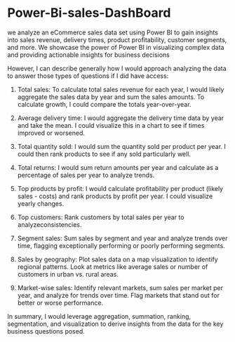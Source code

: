 # Power-Bi-sales-DashBoard
we analyze an eCommerce sales data set using Power BI to gain insights into sales revenue, delivery times, product profitability, customer segments, and more. We showcase the power of Power BI in visualizing complex data and providing actionable insights for business decisions


However, I can describe generally how I would approach analyzing the data to answer those types of questions if I did have access:

1. Total sales: To calculate total sales revenue for each year, I would likely aggregate the sales data by year and sum the sales amounts. To calculate growth, I could compare the totals year-over-year. 

2. Average delivery time: I would aggregate the delivery time data by year and take the mean. I could visualize this in a chart to see if times improved or worsened.

3. Total quantity sold: I would sum the quantity sold per product per year. I could then rank products to see if any sold particularly well. 

4. Total returns: I would sum return amounts per year and calculate as a percentage of sales per year to analyze trends.

5. Top products by profit: I would calculate profitability per product (likely sales - costs) and rank products by profit per year. I could visualize yearly changes.  

6. Top customers: Rank customers by total sales per year to analyzeconsistencies.

7. Segment sales: Sum sales by segment and year and analyze trends over time, flagging exceptionally performing or poorly performing segments. 

8. Sales by geography: Plot sales data on a map visualization to identify regional patterns. Look at metrics like average sales or number of customers in urban vs. rural areas.

9. Market-wise sales: Identify relevant markets, sum sales per market per year, and analyze for trends over time. Flag markets that stand out for better or worse performance.

In summary, I would leverage aggregation, summation, ranking, segmentation, and visualization to derive insights from the data for the key business questions posed.
